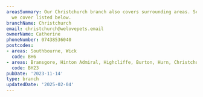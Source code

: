```yaml
---
areasSummary: Our Christchurch branch also covers surrounding areas. See the locations
  we cover listed below.
branchName: Christchurch
email: christchurch@welovepets.email
ownerName: Catherine
phoneNumber: 07438536040
postcodes:
- areas: Southbourne, Wick
  code: BH6
- areas: Bransgore, Hinton Admiral, Highcliffe, Burton, Hurn, Christchurch, Sopley
  code: BH23
pubDate: '2023-11-14'
type: branch
updatedDate: '2025-02-04'
---
```




